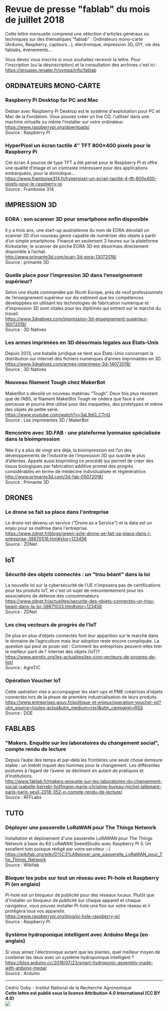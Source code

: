 # Revue de presse "fablab" du mois de juillet 2018

Cette lettre mensuelle comprend une sélection d'articles généraux ou techniques sur des thématiques "fablab" : Ordinateurs mono-carte (Arduino, Raspberry, capteurs...), électronique, impression 3D, DIY, vie des fablabs, événements...

Vous devez vous inscrire si vous souhaitez recevoir la lettre. Pour l'inscription (ou la désinscription) et la consultation des archives c'est ici : https://groupes.renater.fr/sympa/info/fablab

## ORDINATEURS MONO-CARTE

### Raspberry Pi Desktop for PC and Mac
Debian avec Raspberry Pi Desktop est le système d'exploitation pour PC et Mac de la Fondation. Vous pouvez créer un live CD, l'utiliser dans une machine virtuelle ou même l'installer sur votre ordinateur.  
https://www.raspberrypi.org/downloads/  
Source : Raspberry Pi

### HyperPixel un écran tactile 4″ TFT 800×400 pixels pour le Raspberry Pi
Cet écran 4 pouces de type TFT a été pensé pour le Raspberry Pi et offre une qualité d’image et un contraste intéressant pour des applications embarquées, pour la domotique...  
https://www.framboise314.fr/hyperpixel-un-ecran-tactile-4-tft-800x400-pixels-pour-le-raspberry-pi  
Source : Framboise 314

## IMPRESSION 3D

### EORA : son scanner 3D pour smartphone enfin disponible
Il y a trois ans, une start-up australienne du nom de EORA dévoilait un scanner 3D d’un nouveau genre capable de numériser des objets à partir d’un simple smartphone. Financé en seulement 3 heures sur la plateforme Kickstarter, le scanner de poche EORA 3D est désormais directement disponible à l’achat.  
http://www.primante3d.com/scan-3d-eora-13072018/  
Source : primante 3D

### Quelle place pour l’impression 3D dans l’enseignement supérieur?
Selon une étude commandée par Ricoh Europe, près de neuf professionnels de l’enseignement supérieur sur dix estiment que les compétences développées en utilisant les technologies de fabrication numérique et d’impression 3D sont vitales pour les diplômés qui entrent sur le marché du travail.  
https://www.3dnatives.com/impression-3d-enseignement-superieur-16072018/  
Source : 3D Natives

### Les armes imprimées en 3D désormais légales aux États-Unis
Depuis 2013, une bataille juridique se tient aux États-Unis concernant la distribution sur internet des fichiers numérques d’armes imprimables en 3D.  
https://www.3dnatives.com/armes-imprimees-3d-14072018/  
Source : 3D Natives

### Nouveau filament Tough chez MakerBot
MakerBot a dévoilé un nouveau matériau “Tough”. Deux fois plus résistant que de l’ABS, le filament MakerBot Tough ne cèdera que face à une perceuse et pourra être utilisé pour des maquettes, des prototypes et même des objets de petite série.  
https://www.youtube.com/watch?v=3aL9dG_CTnQ  
Source : Les imprimantes 3D / MakerBot

### Rencontre avec 3D.FAB : une plateforme lyonnaise spécialisée dans la bioimpression
Née il y a plus de vingt ans déjà, la bioimpression est l’un des développements de l’industrie de l’impression 3D qui suscite le plus d’attentes. Appelé aussi bioprinting ce procédé qui permet de créer des tissus biologiques par fabrication additive promet des progrès considérables en terme de médecine individualisée et régénératrice.  
http://www.primante3d.com/3d-fab-05072018/  
Source : Primante 3D

## DRONES

### Le drone se fait sa place dans l'entreprise
Le drone est devenu un service ("Drone as a Service") et la data est un enjeu pour sa maîtrise dans l'entreprise.  
https://www.zdnet.fr/blogs/green-si/le-drone-se-fait-sa-place-dans-l-entreprise-39870516.htm#xtor=123456  
Source : ZDNet

## IoT

### Sécurité des objets connectés : un "trou béant" dans la loi
La nouvelle loi sur la cybersécurité de l'UE n'imposera pas de certifications pour les produits IoT, et c'est un sujet de mécontentement pour les associations de défense des consommateurs.  
https://www.zdnet.fr/actualites/securite-des-objets-connectes-un-trou-beant-dans-la-loi-39871033.htm#xtor=123456  
Source : ZDNet

### Les cinq vecteurs de progrès de l’IoT
De plus en plus d’objets connectés font leur apparition sur le marché dans le domaine de l’agriculture mais leur adoption reste encore compliquée. La question qui peut se poser est : Comment les entreprises peuvent-elles tirer le meilleur parti de l’ Internet des objets (IoT)?  
https://www.agrotic.org/les-actualites/les-cinq-vecteurs-de-progres-de-liot/  
Source : AgroTIC

### Opération Voucher IoT
Cette opération vise à accompagner les start-ups et PME créatrices d’objets connectés lors de la phase de première industrialisation de leurs produits.  
https://www.entreprises.gouv.fr/politique-et-enjeux/operation-voucher-iot?utm_source=toutes-actus&utm_medium=rss1&utm_campaign=RSS  
Source : DGE

## FABLABS

### "Makers. Enquête sur les laboratoires du changement social", compte rendu de lecture
Depuis l’aube des temps et par-delà les frontières une seule chose demeure stable : un intérêt inquiet des hommes pour le changement. Les différentes postures à l’égard de l’avenir se déclinent en autant de pratiques et d’institutions.  
http://www.fablab.fr/makers-enquete-sur-les-laboratoires-du-changement-social-isabelle-berrebi-hoffmann-marie-christine-bureau-michel-lallemant-paris-paris-seuil-2018-352-p-compte-rendu-de-lecture/  
Source : RFFLabs

## TUTO

### Déployer une passerelle LoRaWAN pour The Things Network
Installation et déploiement d'une passerelle LoRAWAN pour The Things Network à base du Kit LoRaWAN SeeedStudio avec Raspberry Pi 3. Un excellent tuto puisque rédigé par votre serviteur ;-)  
https://wikifab.org/wiki/D%C3%A9ployer_une_passerelle_LoRaWAN_pour_The_Things_Network  
Source : Wikifab

### Bloquer les pubs sur tout un réseau avec Pi-hole et Raspberry Pi (en anglais)
Pi-hole est un bloqueur de publicité pour des réseaux locaux. Plutôt que d'installer un bloqueur de publicité sur chaque appareil et chaque navigateur, vous pouvez installer Pi-hole une fois sur votre réseau et il protégera tous vos appareils.  
https://www.raspberrypi.org/blog/pi-hole-raspberry-pi/  
Source : Raspberry Pi

### Système hydroponique intelligent avec Arduino Mega (en anglais)
Si vous aimez l'électronique autant que les plantes, quel meilleur moyen de combiner les deux avec un système hydroponique intelligent ?  
https://blog.arduino.cc/2018/07/23/smart-hydroponic-assembly-made-with-arduino-mega/  
Source : Arduino

---
Cédric Goby - Institut National de la Recherche Agronomique  
**Cette lettre est publié sous la licence Attribution 4.0 International (CC BY 4.0)**  
![](https://i.creativecommons.org/l/by/4.0/80x15.png)
